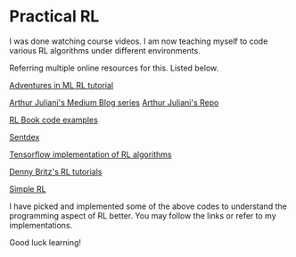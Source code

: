 # Practical RL

I was done watching course videos. I am now teaching myself to code various RL algorithms under different environments.

Referring multiple online resources for this. Listed below.

[Adventures in ML RL tutorial](https://github.com/adventuresinML/adventures-in-ml-code/blob/master/r_learning_tensorflow.py)

[Arthur Juliani's Medium Blog series](https://medium.com/emergent-future/simple-reinforcement-learning-with-tensorflow-part-0-q-learning-with-tables-and-neural-networks-d195264329d0)
[Arthur Juliani's Repo](https://github.com/awjuliani/DeepRL-Agents)

[RL Book code examples](https://github.com/ShangtongZhang/reinforcement-learning-an-introduction)

[Sentdex](https://www.youtube.com/user/sentdex)

[Tensorflow implementation of RL algorithms](https://github.com/ShangtongZhang/reinforcement-learning-an-introduction)

[Denny Britz's RL tutorials](https://github.com/dennybritz/reinforcement-learning)

[Simple RL](https://github.com/MorvanZhou/Reinforcement-learning-with-tensorflow/blob/master/contents/1_command_line_reinforcement_learning/treasure_on_right.py)


I have picked and implemented some of the above codes to understand the programming aspect of RL better. You may follow the links or refer to my implementations.

Good luck learning!
